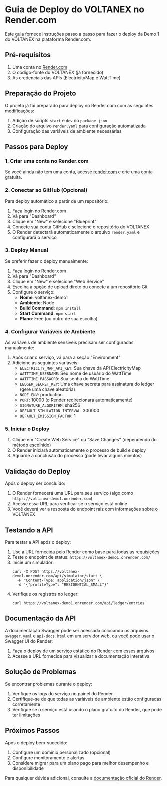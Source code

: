 # Guia de Deploy do VOLTANEX no Render.com

Este guia fornece instruções passo a passo para fazer o deploy da Demo 1 do VOLTANEX na plataforma Render.com.

## Pré-requisitos

1. Uma conta no [Render.com](https://render.com)
2. O código-fonte do VOLTANEX (já fornecido)
3. As credenciais das APIs (ElectricityMap e WattTime)

## Preparação do Projeto

O projeto já foi preparado para deploy no Render.com com as seguintes modificações:

1. Adição de scripts `start` e `dev` no `package.json`
2. Criação do arquivo `render.yaml` para configuração automatizada
3. Configuração das variáveis de ambiente necessárias

## Passos para Deploy

### 1. Criar uma conta no Render.com

Se você ainda não tem uma conta, acesse [render.com](https://render.com) e crie uma conta gratuita.

### 2. Conectar ao GitHub (Opcional)

Para deploy automático a partir de um repositório:

1. Faça login no Render.com
2. Vá para "Dashboard"
3. Clique em "New" e selecione "Blueprint"
4. Conecte sua conta GitHub e selecione o repositório do VOLTANEX
5. O Render detectará automaticamente o arquivo `render.yaml` e configurará o serviço

### 3. Deploy Manual

Se preferir fazer o deploy manualmente:

1. Faça login no Render.com
2. Vá para "Dashboard"
3. Clique em "New" e selecione "Web Service"
4. Escolha a opção de upload direto ou conecte a um repositório Git
5. Configure o serviço:
   - **Nome**: voltanex-demo1
   - **Ambiente**: Node
   - **Build Command**: `npm install`
   - **Start Command**: `npm start`
   - **Plano**: Free (ou outro de sua escolha)

### 4. Configurar Variáveis de Ambiente

As variáveis de ambiente sensíveis precisam ser configuradas manualmente:

1. Após criar o serviço, vá para a seção "Environment"
2. Adicione as seguintes variáveis:
   - `ELECTRICITY_MAP_API_KEY`: Sua chave da API ElectricityMap
   - `WATTTIME_USERNAME`: Seu nome de usuário do WattTime
   - `WATTTIME_PASSWORD`: Sua senha do WattTime
   - `LEDGER_SECRET_KEY`: Uma chave secreta para assinatura do ledger (gere uma chave aleatória)
   - `NODE_ENV`: production
   - `PORT`: 10000 (o Render redirecionará automaticamente)
   - `SIGNATURE_ALGORITHM`: sha256
   - `DEFAULT_SIMULATION_INTERVAL`: 300000
   - `DEFAULT_EMISSION_FACTOR`: 1

### 5. Iniciar o Deploy

1. Clique em "Create Web Service" ou "Save Changes" (dependendo do método escolhido)
2. O Render iniciará automaticamente o processo de build e deploy
3. Aguarde a conclusão do processo (pode levar alguns minutos)

## Validação do Deploy

Após o deploy ser concluído:

1. O Render fornecerá uma URL para seu serviço (algo como `https://voltanex-demo1.onrender.com`)
2. Acesse essa URL para verificar se o serviço está online
3. Você deverá ver a resposta do endpoint raiz com informações sobre o VOLTANEX

## Testando a API

Para testar a API após o deploy:

1. Use a URL fornecida pelo Render como base para todas as requisições
2. Teste o endpoint de status: `https://voltanex-demo1.onrender.com/`
3. Inicie um simulador:
   ```
   curl -X POST https://voltanex-demo1.onrender.com/api/simulator/start \
     -H "Content-Type: application/json" \
     -d '{"profileType": "RESIDENTIAL_SMALL"}'
   ```
4. Verifique os registros no ledger:
   ```
   curl https://voltanex-demo1.onrender.com/api/ledger/entries
   ```

## Documentação da API

A documentação Swagger pode ser acessada colocando os arquivos `swagger.yaml` e `api-docs.html` em um servidor web, ou você pode usar o Swagger UI do Render:

1. Faça o deploy de um serviço estático no Render com esses arquivos
2. Acesse a URL fornecida para visualizar a documentação interativa

## Solução de Problemas

Se encontrar problemas durante o deploy:

1. Verifique os logs do serviço no painel do Render
2. Certifique-se de que todas as variáveis de ambiente estão configuradas corretamente
3. Verifique se o serviço está usando o plano gratuito do Render, que pode ter limitações

## Próximos Passos

Após o deploy bem-sucedido:

1. Configure um domínio personalizado (opcional)
2. Configure monitoramento e alertas
3. Considere migrar para um plano pago para melhor desempenho e disponibilidade

Para qualquer dúvida adicional, consulte a [documentação oficial do Render](https://render.com/docs).
